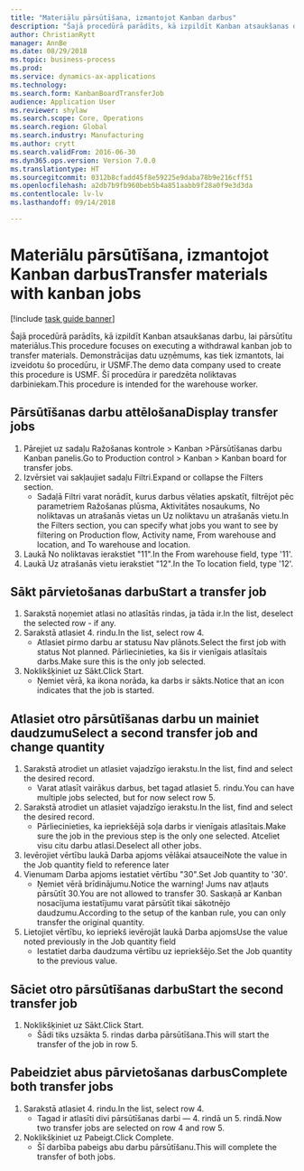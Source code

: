 ```yaml
--- 
title: "Materiālu pārsūtīšana, izmantojot Kanban darbus"
description: "Šajā procedūrā parādīts, kā izpildīt Kanban atsaukšanas darbu, lai pārsūtītu materiālus."
author: ChristianRytt
manager: AnnBe
ms.date: 08/29/2018
ms.topic: business-process
ms.prod: 
ms.service: dynamics-ax-applications
ms.technology: 
ms.search.form: KanbanBoardTransferJob
audience: Application User
ms.reviewer: shylaw
ms.search.scope: Core, Operations
ms.search.region: Global
ms.search.industry: Manufacturing
ms.author: crytt
ms.search.validFrom: 2016-06-30
ms.dyn365.ops.version: Version 7.0.0
ms.translationtype: HT
ms.sourcegitcommit: 0312b8cfadd45f8e59225e9daba78b9e216cff51
ms.openlocfilehash: a2db7b9fb960beb5b4a851aabb9f28a0f9e3d3da
ms.contentlocale: lv-lv
ms.lasthandoff: 09/14/2018

---
```

# <a name="transfer-materials-with-kanban-jobs"></a><span data-ttu-id="2ca1b-103">Materiālu pārsūtīšana, izmantojot Kanban darbus</span><span class="sxs-lookup"><span data-stu-id="2ca1b-103">Transfer materials with kanban jobs</span></span>

[!include [task guide banner](../../includes/task-guide-banner.md)]

<span data-ttu-id="2ca1b-104">Šajā procedūrā parādīts, kā izpildīt Kanban atsaukšanas darbu, lai pārsūtītu materiālus.</span><span class="sxs-lookup"><span data-stu-id="2ca1b-104">This procedure focuses on executing a withdrawal kanban job to transfer materials.</span></span> <span data-ttu-id="2ca1b-105">Demonstrācijas datu uzņēmums, kas tiek izmantots, lai izveidotu šo procedūru, ir USMF.</span><span class="sxs-lookup"><span data-stu-id="2ca1b-105">The demo data company used to create this procedure is USMF.</span></span> <span data-ttu-id="2ca1b-106">Šī procedūra ir paredzēta noliktavas darbiniekam.</span><span class="sxs-lookup"><span data-stu-id="2ca1b-106">This procedure is intended for the warehouse worker.</span></span>


## <a name="display-transfer-jobs"></a><span data-ttu-id="2ca1b-107">Pārsūtīšanas darbu attēlošana</span><span class="sxs-lookup"><span data-stu-id="2ca1b-107">Display transfer jobs</span></span>
1. <span data-ttu-id="2ca1b-108">Pārejiet uz sadaļu Ražošanas kontrole > Kanban >Pārsūtīšanas darbu Kanban panelis.</span><span class="sxs-lookup"><span data-stu-id="2ca1b-108">Go to Production control > Kanban > Kanban board for transfer jobs.</span></span>
2. <span data-ttu-id="2ca1b-109">Izvērsiet vai sakļaujiet sadaļu Filtri.</span><span class="sxs-lookup"><span data-stu-id="2ca1b-109">Expand or collapse the Filters section.</span></span>
    * <span data-ttu-id="2ca1b-110">Sadaļā Filtri varat norādīt, kurus darbus vēlaties apskatīt, filtrējot pēc parametriem Ražošanas plūsma, Aktivitātes nosaukums, No noliktavas un atrašanās vietas un Uz noliktavu un atrašanās vietu.</span><span class="sxs-lookup"><span data-stu-id="2ca1b-110">In the Filters section, you can specify what jobs you want to see by filtering on Production flow, Activity name, From warehouse and location, and To warehouse and location.</span></span>  
3. <span data-ttu-id="2ca1b-111">Laukā No noliktavas ierakstiet "11".</span><span class="sxs-lookup"><span data-stu-id="2ca1b-111">In the From warehouse field, type '11'.</span></span>
4. <span data-ttu-id="2ca1b-112">Laukā Uz atrašanās vietu ierakstiet "12".</span><span class="sxs-lookup"><span data-stu-id="2ca1b-112">In the To location field, type '12'.</span></span>

## <a name="start-a-transfer-job"></a><span data-ttu-id="2ca1b-113">Sākt pārvietošanas darbu</span><span class="sxs-lookup"><span data-stu-id="2ca1b-113">Start a transfer job</span></span>
1. <span data-ttu-id="2ca1b-114">Sarakstā noņemiet atlasi no atlasītās rindas, ja tāda ir.</span><span class="sxs-lookup"><span data-stu-id="2ca1b-114">In the list, deselect the selected row - if any.</span></span>
2. <span data-ttu-id="2ca1b-115">Sarakstā atlasiet 4. rindu.</span><span class="sxs-lookup"><span data-stu-id="2ca1b-115">In the list, select row 4.</span></span>
    * <span data-ttu-id="2ca1b-116">Atlasiet pirmo darbu ar statusu Nav plānots.</span><span class="sxs-lookup"><span data-stu-id="2ca1b-116">Select the first job with status Not planned.</span></span> <span data-ttu-id="2ca1b-117">Pārliecinieties, ka šis ir vienīgais atlasītais darbs.</span><span class="sxs-lookup"><span data-stu-id="2ca1b-117">Make sure this is the only job selected.</span></span>  
3. <span data-ttu-id="2ca1b-118">Noklikšķiniet uz Sākt.</span><span class="sxs-lookup"><span data-stu-id="2ca1b-118">Click Start.</span></span>
    * <span data-ttu-id="2ca1b-119">Ņemiet vērā, ka ikona norāda, ka darbs ir sākts.</span><span class="sxs-lookup"><span data-stu-id="2ca1b-119">Notice that an icon indicates that the job is started.</span></span>  

## <a name="select-a-second-transfer-job-and-change-quantity"></a><span data-ttu-id="2ca1b-120">Atlasiet otro pārsūtīšanas darbu un mainiet daudzumu</span><span class="sxs-lookup"><span data-stu-id="2ca1b-120">Select a second transfer job and change quantity</span></span>
1. <span data-ttu-id="2ca1b-121">Sarakstā atrodiet un atlasiet vajadzīgo ierakstu.</span><span class="sxs-lookup"><span data-stu-id="2ca1b-121">In the list, find and select the desired record.</span></span>
    * <span data-ttu-id="2ca1b-122">Varat atlasīt vairākus darbus, bet tagad atlasiet 5. rindu.</span><span class="sxs-lookup"><span data-stu-id="2ca1b-122">You can have multiple jobs selected, but for now select row 5.</span></span>  
2. <span data-ttu-id="2ca1b-123">Sarakstā atrodiet un atlasiet vajadzīgo ierakstu.</span><span class="sxs-lookup"><span data-stu-id="2ca1b-123">In the list, find and select the desired record.</span></span>
    * <span data-ttu-id="2ca1b-124">Pārliecinieties, ka iepriekšējā soļa darbs ir vienīgais atlasītais.</span><span class="sxs-lookup"><span data-stu-id="2ca1b-124">Make sure the job in the previous step is the only one selected.</span></span> <span data-ttu-id="2ca1b-125">Atceliet visu citu darbu atlasi.</span><span class="sxs-lookup"><span data-stu-id="2ca1b-125">Deselect all other jobs.</span></span>  
3. <span data-ttu-id="2ca1b-126">Ievērojiet vērtību laukā Darba apjoms vēlākai atsaucei</span><span class="sxs-lookup"><span data-stu-id="2ca1b-126">Note the value in the Job quantity field to reference later</span></span>
4. <span data-ttu-id="2ca1b-127">Vienumam Darba apjoms iestatiet vērtību "30".</span><span class="sxs-lookup"><span data-stu-id="2ca1b-127">Set Job quantity to '30'.</span></span>
    * <span data-ttu-id="2ca1b-128">Ņemiet vērā brīdinājumu.</span><span class="sxs-lookup"><span data-stu-id="2ca1b-128">Notice the warning!</span></span> <span data-ttu-id="2ca1b-129">Jums nav atļauts pārsūtīt 30.</span><span class="sxs-lookup"><span data-stu-id="2ca1b-129">You are not allowed to transfer 30.</span></span> <span data-ttu-id="2ca1b-130">Saskaņā ar Kanban nosacījuma iestatījumu varat pārsūtīt tikai sākotnējo daudzumu.</span><span class="sxs-lookup"><span data-stu-id="2ca1b-130">According to the setup of the kanban rule, you can only transfer the original quantity.</span></span>  
5. <span data-ttu-id="2ca1b-131">Lietojiet vērtību, ko iepriekš ievērojāt laukā Darba apjoms</span><span class="sxs-lookup"><span data-stu-id="2ca1b-131">Use the value noted previously in the Job quantity field</span></span>
    * <span data-ttu-id="2ca1b-132">Iestatiet darba daudzuma vērtību uz iepriekšējo.</span><span class="sxs-lookup"><span data-stu-id="2ca1b-132">Set the Job quantity to the previous value.</span></span>  

## <a name="start-the-second-transfer-job"></a><span data-ttu-id="2ca1b-133">Sāciet otro pārsūtīšanas darbu</span><span class="sxs-lookup"><span data-stu-id="2ca1b-133">Start the second transfer job</span></span>
1. <span data-ttu-id="2ca1b-134">Noklikšķiniet uz Sākt.</span><span class="sxs-lookup"><span data-stu-id="2ca1b-134">Click Start.</span></span>
    * <span data-ttu-id="2ca1b-135">Šādi tiks uzsākta 5. rindas darba pārsūtīšana.</span><span class="sxs-lookup"><span data-stu-id="2ca1b-135">This will start the transfer of the job in row 5.</span></span>  

## <a name="complete-both-transfer-jobs"></a><span data-ttu-id="2ca1b-136">Pabeidziet abus pārvietošanas darbus</span><span class="sxs-lookup"><span data-stu-id="2ca1b-136">Complete both transfer jobs</span></span>
1. <span data-ttu-id="2ca1b-137">Sarakstā atlasiet 4. rindu.</span><span class="sxs-lookup"><span data-stu-id="2ca1b-137">In the list, select row 4.</span></span>
    * <span data-ttu-id="2ca1b-138">Tagad ir atlasīti divi pārsūtīšanas darbi — 4. rindā un 5. rindā.</span><span class="sxs-lookup"><span data-stu-id="2ca1b-138">Now two transfer jobs are selected on row 4 and row 5.</span></span>  
2. <span data-ttu-id="2ca1b-139">Noklikšķiniet uz Pabeigt.</span><span class="sxs-lookup"><span data-stu-id="2ca1b-139">Click Complete.</span></span>
    * <span data-ttu-id="2ca1b-140">Šī darbība pabeigs abu darbu pārsūtīšanu.</span><span class="sxs-lookup"><span data-stu-id="2ca1b-140">This will complete the transfer of both jobs.</span></span>  


